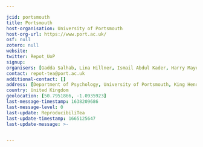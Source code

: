 ```yaml
---

jcid: portsmouth
title: Portsmouth
host-organisation: University of Portsmouth
host-org-url: https://www.port.ac.uk/
osf: null
zotero: null
website: 
twitter: Repot_UoP
signup: 
organisers: [Gadda Salhab, Lina Hillner, Ismail Abdul Kader, Harry Mayes]
contact: repot-tea@port.ac.uk
additional-contact: []
address: [Department of Psychology, University of Portsmouth, King Henry Building, PO1 2DY, Hampshire]
country: United Kingdom
geolocation: [50.7951866, -1.0935923]
last-message-timestamp: 1638209686
last-message-level: 0
last-update: ReproducibiliTea
last-update-timestamp: 1665125647
last-update-message: >-
  

---
```



